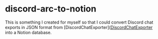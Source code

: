 # discord-arc-to-notion
This is something I created for myself so that I could convert Discord chat exports in JSON format from [DiscordChatExporter]([DiscordChatExporter](https://github.com/Tyrrrz/DiscordChatExporter]) into a Notion database. 
